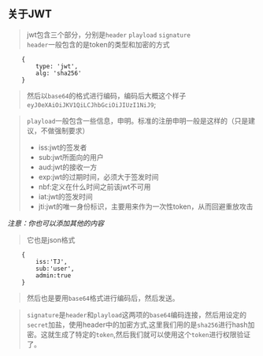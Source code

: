 ## 关于JWT

> jwt包含三个部分，分别是`header` `playload` `signature`      
> `header`一般包含的是token的类型和加密的方式
```
    {
        type: 'jwt',
        alg: 'sha256'
    }
```
> 然后以`base64`的格式进行编码，编码后大概这个样子`eyJ0eXAiOiJKV1QiLCJhbGciOiJIUzI1NiJ9`;     

>`playload`一般包含一些信息，申明。标准的注册申明一般是这样的（只是建议，不做强制要求）      
> - iss:jwt的签发者
> - sub:jwt所面向的用户
> - aud:jwt的接收一方
> - exp:jwt的过期时间，必须大于签发时间
> - nbf:定义在什么时间之前该jwt不可用
> - iat:jwt的签发时间
> - jti:jwt的唯一身份标识，主要用来作为一次性token，从而回避重放攻击      

*注意：你也可以添加其他的内容*
> 它也是json格式
```
    {
        iss:'TJ',
        sub:'user',
        admin:true
    }
```
> 然后也是要用`base64`格式进行编码后，然后发送。        

> `signature`是`header`和`playload`这两项的`base64`编码连接，然后用设定的`secret`加盐，使用header中的加密方式,这里我们用的是`sha256`进行hash加密。这就生成了特定的`token`,然后我们就可以使用这个`token`进行权限验证了。
